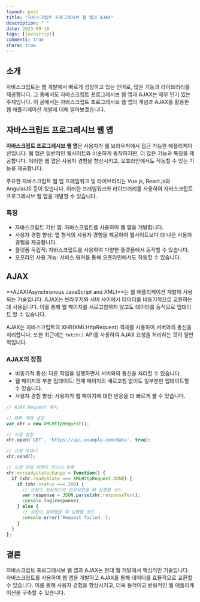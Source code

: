 ```yaml
---
layout: post
title: "자바스크립트 프로그레시브 웹 앱과 AJAX"
description: " "
date: 2023-09-10
tags: [javascript]
comments: true
share: true
---
```


## 소개

자바스크립트는 웹 개발에서 빠르게 성장하고 있는 언어로, 많은 기능과 라이브러리를 제공합니다. 그 중에서도 자바스크립트 프로그레시브 웹 앱과 AJAX는 매우 인기 있는 주제입니다. 이 글에서는 자바스크립트 프로그레시브 웹 앱의 개념과 AJAX를 활용한 웹 애플리케이션 개발에 대해 알아보겠습니다.

## 자바스크립트 프로그레시브 웹 앱

**자바스크립트 프로그레시브 웹 앱**은 사용자가 웹 브라우저에서 접근 가능한 애플리케이션입니다. 웹 앱은 일반적인 웹사이트와 비슷하게 동작하지만, 더 많은 기능과 특징을 제공합니다. 이러한 웹 앱은 사용자 경험을 향상시키고, 오프라인에서도 작동할 수 있는 기능을 제공합니다.

주요한 자바스크립트 웹 앱 프레임워크 및 라이브러리는 Vue.js, React.js와 AngularJS 등이 있습니다. 이러한 프레임워크와 라이브러리를 사용하여 자바스크립트 프로그레시브 웹 앱을 개발할 수 있습니다.

### 특징

- 자바스크립트 기반 앱: 자바스크립트를 사용하여 웹 앱을 개발합니다.
- 사용자 경험 향상: 앱 형식의 사용자 경험을 제공하여 웹사이트보다 더 나은 사용자 경험을 제공합니다.
- 플랫폼 독립적: 자바스크립트를 사용하여 다양한 플랫폼에서 동작할 수 있습니다.
- 오프라인 사용 가능: 서비스 워커를 통해 오프라인에서도 작동할 수 있습니다.

## AJAX

**AJAX(Asynchronous JavaScript and XML)**는 웹 애플리케이션 개발에 사용되는 기술입니다. AJAX는 브라우저와 서버 사이에서 데이터를 비동기적으로 교환하는데 사용됩니다. 이를 통해 웹 페이지를 새로고침하지 않고도 데이터를 동적으로 업데이트 할 수 있습니다.

AJAX는 자바스크립트의 XHR(XMLHttpRequest) 객체를 사용하여 서버와의 통신을 처리합니다. 또한 최근에는 `fetch()` API를 사용하여 AJAX 요청을 처리하는 것이 일반적입니다.

### AJAX의 장점

- 비동기적 통신: 다른 작업을 실행하면서 서버와의 통신을 처리할 수 있습니다.
- 웹 페이지의 부분 업데이트: 전체 페이지의 새로고침 없이도 일부분만 업데이트할 수 있습니다.
- 사용자 경험 향상: 사용자가 웹 페이지에 대한 반응을 더 빠르게 볼 수 있습니다.

```javascript
// AJAX Request 예시

// XHR 객체 생성
var xhr = new XMLHttpRequest();

// 요청 설정
xhr.open('GET', 'https://api.example.com/data', true);

// 요청 보내기
xhr.send();

// 요청 완료 이벤트 리스너 등록
xhr.onreadystatechange = function() {
  if (xhr.readyState === XMLHttpRequest.DONE) {
    if (xhr.status === 200) {
      // 요청이 성공적으로 완료되었을 때 실행할 코드
      var response = JSON.parse(xhr.responseText);
      console.log(response);
    } else {
      // 요청이 실패했을 때 실행할 코드
      console.error('Request failed.');
    }
  }
};
```

## 결론

자바스크립트 프로그레시브 웹 앱과 AJAX는 현대 웹 개발에서 핵심적인 기술입니다. 자바스크립트를 사용하여 웹 앱을 개발하고 AJAX를 통해 데이터를 효율적으로 교환할 수 있습니다. 이를 통해 사용자 경험을 향상시키고, 더욱 동적이고 반응적인 웹 애플리케이션을 구축할 수 있습니다.
